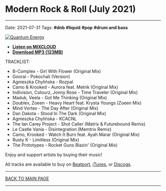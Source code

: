 # Modern Rock & Roll (July 2021)

----

Date: 2021-07-31
Tags: **#dnb** **#liquid** **#pop** **#drum and bass**

[![Quantum Energy](https://thumbnailer.mixcloud.com/unsafe/300x300/extaudio/e/0/f/0/5c0e-50b6-48ae-bdf6-1b19b98defd7)](https://www.mixcloud.com/quantumenergy/modern-rock-roll-july-2021/)

* [**Listen on MIXCLOUD**](https://www.mixcloud.com/quantumenergy/modern-rock-roll-july-2021/)
* [**Download MP3 (123MB)**](https://1drv.ms/u/s!AmzuuXrjf51v38YeBlHjxLT_9vQTBQ?e=5zGoN7)


TRACKLIST:  

* B-Complex - Girl With Flower (Original Mix)
* Gooral - Pokochali (Version)
* Agnieszka Chylińska - Rozpal
* Camo & Krooked - Aurora feat. Metrik (Original Mix)
* Indivision, Colourz, Jonny Rose - Time Traveler (Original Mix)
* Maduk, Veela - Got Me Thinking (Original Mix)
* Doublev, Zoeen - Heavy Heart feat. Krysta Youngs (Zoeen Mix)
* Mind Vortex - The Day After (Original Mix)
* Dan Dakota - Stood In The Dark (Original Mix)
* Agnieszka Chylińska - KCACNL
* The Ian Carey Project - Shot Caller (Matrix & Futurebound Remix)
* Le Castle Vania - Disintegration (Memtrix Remix)
* Camo, Krooked - Watch It Burn feat. Ayah Marar (Original Mix)
* Rusty K - Limitless (Original Mix)
* The Prototypes - Rocket Guns Blazin' (Original Mix)

Enjoy and support artists by buying their music!  

All tracks are available to buy on <a href="http://beatport.com" target="_blank">Beatport</a>, <a href="https://www.apple.com/pl/itunes/" target="_blank">iTunes</a>, or <a href="https://www.discogs.com">Discogs</a>. 

----

[BACK TO MAIN PAGE](./README.md)

----
